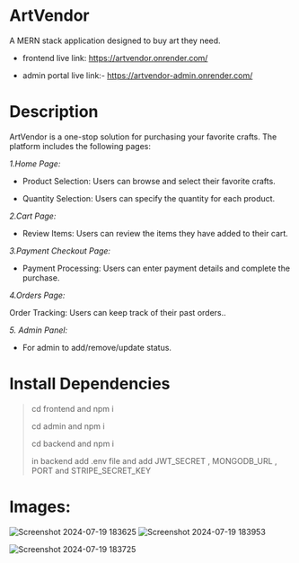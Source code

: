 # ArtVendor

A MERN stack application designed to buy art they need.

- frontend live link: https://artvendor.onrender.com/

- admin portal live link:- https://artvendor-admin.onrender.com/

# Description

ArtVendor is a one-stop solution for purchasing your favorite crafts. The platform includes the following pages:

_1.Home Page:_

- Product Selection: Users can browse and select their favorite crafts.

- Quantity Selection: Users can specify the quantity for each product.

_2.Cart Page:_

- Review Items: Users can review the items they have added to their cart.

_3.Payment Checkout Page:_

- Payment Processing: Users can enter payment details and complete the purchase.

_4.Orders Page:_

Order Tracking: Users can keep track of their past orders..

_5. Admin Panel:_

- For admin to add/remove/update status. 

# Install Dependencies

> cd frontend and npm i
>
> cd admin and npm i
>
> cd backend and npm i
>
> in backend add .env file and add JWT_SECRET , MONGODB_URL , PORT and STRIPE_SECRET_KEY

# Images:
![Screenshot 2024-07-19 183625](https://github.com/user-attachments/assets/2958e39b-ddd7-49cc-a1ec-697fb0a00fdd)
![Screenshot 2024-07-19 183953](https://github.com/user-attachments/assets/4533d378-0b03-48dc-a4eb-4542884ee870)


![Screenshot 2024-07-19 183725](https://github.com/user-attachments/assets/058924bd-eb77-4219-b1e7-a349b14f6934)
